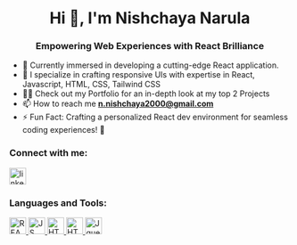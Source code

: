 <h1 align="center">Hi 👋, I'm Nishchaya Narula</h1>
<h3 align="center">Empowering Web Experiences with React Brilliance</h3>

- 🌱 Currently immersed in developing a cutting-edge React application. 
- 🌱 I specialize in crafting responsive UIs with expertise in React, Javascript, HTML, CSS, Tailwind CSS 
- 👨‍💻 Check out my Portfolio for an in-depth look at my top 2 Projects
- 📫 How to reach me **n.nishchaya2000@gmail.com**
- ⚡ Fun Fact: Crafting a personalized React dev environment for seamless coding experiences! 🚀



<h3 align="left">Connect with me:</h3>
<p align="left">
<a href="https://www.linkedin.com/in/nishchaya-narula/" target="_blank"><img align="center" src="https://cdn-icons-png.flaticon.com/256/174/174857.png" alt="linkedin" height="30" width="30" /></a>
<!-- <a href="https://www.hackerrank.com/narula_1" target="blank"><img align="center" src="https://raw.githubusercontent.com/rahuldkjain/github-profile-readme-generator/neutral-icons/src/images/icons/Social/hackerrank.svg" alt="narula_1" height="30" width="40" /></a> -->
<!-- <a href="https://codeforces.com/profile/narula_1" target="blank"><img align="center" src="https://cdn.jsdelivr.net/npm/simple-icons@3.0.1/icons/codeforces.svg" alt="narula_1" height="30" width="40" /></a>
</p> -->

<h3 align="left">Languages and Tools:</h3>
<p align="left"> 


<a href="https://react.dev/blog/2023/03/16/introducing-react-dev" target="_blank"> <img src="https://cdn.iconscout.com/icon/free/png-256/free-react-1-282599.png?f=webp" alt="REACT" width="30" height="30"/> </a>  <a href="https://developer.mozilla.org/en-US/docs/Web/JavaScript" target="_blank"> <img src="https://i.pinimg.com/564x/b4/de/20/b4de205cb6d4e7cad43c2971f780cfd9.jpg" alt="JS" width="30" height="30"/> </a>  <a href="https://developer.mozilla.org/en-US/docs/Web/HTML" target="_blank"> <img src="https://cdn.iconscout.com/icon/premium/png-512-thumb/html-255-695369.png?f=webp&w=512" alt="HTML" width="30" height="30"/> </a>  <a href="https://developer.mozilla.org/en-US/docs/Web/HTML" target="_blank"> <img src="https://cdn.iconscout.com/icon/premium/png-512-thumb/css-file-18-502467.png?f=webp&w=512" alt="HTML" width="30" height="30"/> </a>  <a href="https://api.jquery.com/" target="_blank"> <img src="https://cdn.iconscout.com/icon/free/png-512/free-jquery-8-1175153.png?f=webp&w=512" width="30" height="30" alt="Jquery"/> </a>






<!-- <a href="https://tailwindcss.com/" target="_blank"> <img src="https://icons8.com/icon/4PiNHtUJVbLs/tailwind-css" alt="Tailwind CSS" width="30" height="30"/> </a>-->


  
<!--<a href="https://developer.android.com" target="_blank"> <img src="https://raw.githubusercontent.com/devicons/devicon/master/icons/android/android-original-wordmark.svg" alt="android" width="40" height="40"/></a> -->
  
<!--<a href="https://www.cprogramming.com/" target="_blank"> <img src="https://raw.githubusercontent.com/devicons/devicon/master/icons/c/c-original.svg" alt="c" width="40" height="40"/></a> -->

<!--<a href="https://www.w3schools.com/cpp/" target="_blank"> <img src="https://raw.githubusercontent.com/devicons/devicon/master/icons/cplusplus/cplusplus-original.svg" alt="cplusplus" width="40" height="40"/> </a> -->

<!--<a href="https://dart.dev" target="_blank"> <img src="https://www.vectorlogo.zone/logos/dartlang/dartlang-icon.svg" alt="dart" width="40" height="40"/> </a> <a href="https://flutter.dev" target="_blank"> <img src="https://www.vectorlogo.zone/logos/flutterio/flutterio-icon.svg" alt="flutter" width="40" height="40"/> </a> -->

<!--<a href="https://www.mysql.com/" target="_blank"> <img src="https://raw.githubusercontent.com/devicons/devicon/master/icons/mysql/mysql-original-wordmark.svg" alt="mysql" width="40" height="40"/> </a> -->



</p>

